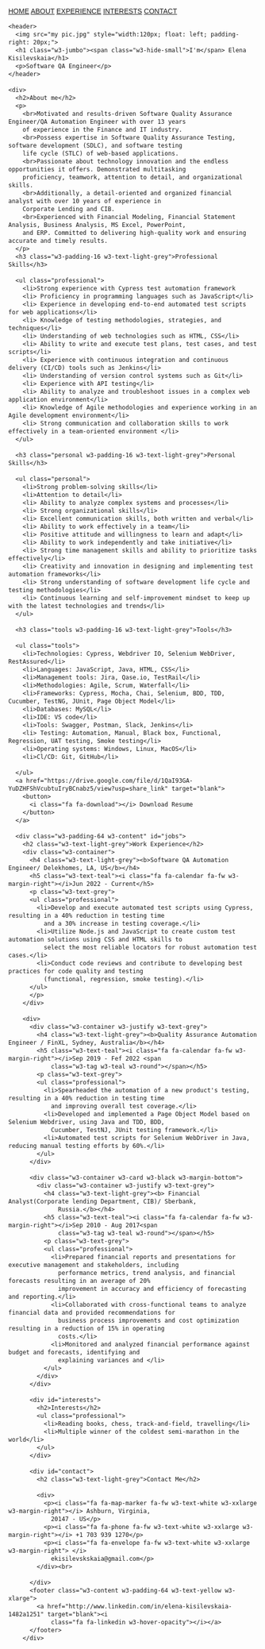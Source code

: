 <!DOCTYPE html>
<html>
<title>Elena Kisilevskaia - RESUME</title>
<meta charset="UTF-8">
<meta name="viewport" content="width=device-width, initial-scale=1">
<link rel="stylesheet" href="https://fonts.googleapis.com/css?family=Montserrat">
<link rel="stylesheet" href="https://cdnjs.cloudflare.com/ajax/libs/font-awesome/4.7.0/css/font-awesome.min.css">
<style>
  body,
  h1,
  h2,
  h3,
  h4,
  h5,
  h6 {
    font-family: "Montserrat", sans-serif
  }

  .w3-row-padding img {
    margin-bottom: 12px
  }

  .w3-sidebar {
    width: 120px;
  }

  #main {
    margin-left: 120px
  }

  @media only screen and (max-width: 600px) {
    #main {
      margin-left: 0
    }
  }

  .navigation {
    display: flex;
    justify-content: space-evenly;
  }

  .navigation a {
    text-decoration: none;
    color: black;
    margin: 20px 0;
  }

  body {
    padding: 0 100px;
    background-color: rgb(232, 172, 172, 0.35);
  }
</style>

<body class="w3-black">

  <div class="navigation">
    <a href="#">HOME</a>
    <a href="#about">ABOUT</a>
    <a href="#jobs">EXPERIENCE</a>
    <a href="#interests">INTERESTS</a>
    <a href="#contact">CONTACT</a>
  </div>
  <div class="w3-padding-large" id="main">

    <header>
      <img src="my pic.jpg" style="width:120px; float: left; padding-right: 20px;">
      <h1 class="w3-jumbo"><span class="w3-hide-small">I'm</span> Elena Kisilevskaia</h1>
      <p>Software QA Engineer</p>
    </header>

    <div>
      <h2>About me</h2>
      <p>
        <br>Motivated and results-driven Software Quality Assurance Engineer/QA Automation Engineer with over 13 years
        of experience in the Finance and IT industry.
        <br>Possess expertise in Software Quality Assurance Testing, software development (SDLC), and software testing
        life cycle (STLC) of web-based applications.
        <br>Passionate about technology innovation and the endless opportunities it offers. Demonstrated multitasking
        proficiency, teamwork, attention to detail, and organizational skills.
        <br>Additionally, a detail-oriented and organized financial analyst with over 10 years of experience in
        Corporate Lending and CIB.
        <br>Experienced with Financial Modeling, Financial Statement Analysis, Business Analysis, MS Excel, PowerPoint,
        and ERP. Committed to delivering high-quality work and ensuring accurate and timely results.
      </p>
      <h3 class="w3-padding-16 w3-text-light-grey">Professional Skills</h3>

      <ul class="professional">
        <li>Strong experience with Cypress test automation framework
        <li> Proficiency in programming languages such as JavaScript</li>
        <li> Experience in developing end-to-end automated test scripts for web applications</li>
        <li> Knowledge of testing methodologies, strategies, and techniques</li>
        <li> Understanding of web technologies such as HTML, CSS</li>
        <li> Ability to write and execute test plans, test cases, and test scripts</li>
        <li> Experience with continuous integration and continuous delivery (CI/CD) tools such as Jenkins</li>
        <li> Understanding of version control systems such as Git</li>
        <li> Experience with API testing</li>
        <li> Ability to analyze and troubleshoot issues in a complex web application environment</li>
        <li> Knowledge of Agile methodologies and experience working in an Agile development environment</li>
        <li> Strong communication and collaboration skills to work effectively in a team-oriented environment </li>
      </ul>

      <h3 class="personal w3-padding-16 w3-text-light-grey">Personal Skills</h3>

      <ul class="personal">
        <li>Strong problem-solving skills</li>
        <li>Attention to detail</li>
        <li> Ability to analyze complex systems and processes</li>
        <li> Strong organizational skills</li>
        <li> Excellent communication skills, both written and verbal</li>
        <li> Ability to work effectively in a team</li>
        <li> Positive attitude and willingness to learn and adapt</li>
        <li> Ability to work independently and take initiative</li>
        <li> Strong time management skills and ability to prioritize tasks effectively</li>
        <li> Creativity and innovation in designing and implementing test automation frameworks</li>
        <li> Strong understanding of software development life cycle and testing methodologies</li>
        <li> Continuous learning and self-improvement mindset to keep up with the latest technologies and trends</li>
      </ul>

      <h3 class="tools w3-padding-16 w3-text-light-grey">Tools</h3>

      <ul class="tools">
        <li>Technologies: Cypress, Webdriver IO, Selenium WebDriver, RestAssured</li>
        <li>Languages: JavaScript, Java, HTML, CSS</li>
        <li>Management tools: Jira, Qase.io, TestRail</li>
        <li>Methodologies: Agile, Scrum, Waterfall</li>
        <li>Frameworks: Cypress, Mocha, Chai, Selenium, BDD, TDD, Cucumber, TestNG, JUnit, Page Object Model</li>
        <li>Databases: MySQL</li>
        <li>IDE: VS code</li>
        <li>Tools: Swagger, Postman, Slack, Jenkins</li>
        <li> Testing: Automation, Manual, Black box, Functional, Regression, UAT testing, Smoke testing</li>
        <li>Operating systems: Windows, Linux, MacOS</li>
        <li>Cl/CD: Git, GitHub</li>

      </ul>
      <a href="https://drive.google.com/file/d/1QaI93GA-YuDZHFShVcubtuIryBCnabz5/view?usp=share_link" target="blank">
        <button>
          <i class="fa fa-download"></i> Download Resume
        </button>
      </a>

      <div class="w3-padding-64 w3-content" id="jobs">
        <h2 class="w3-text-light-grey">Work Experience</h2>
        <div class="w3-container">
          <h4 class="w3-text-light-grey"><b>Software QA Automation Engineer/ Delekhomes, LA, US</b></h4>
          <h5 class="w3-text-teal"><i class="fa fa-calendar fa-fw w3-margin-right"></i>Jun 2022 - Current</h5>
          <p class="w3-text-grey">
          <ul class="professional">
            <li>Develop and execute automated test scripts using Cypress, resulting in a 40% reduction in testing time
              and a 30% increase in testing coverage.</li>
            <li>Utilize Node.js and JavaScript to create custom test automation solutions using CSS and HTML skills to
              select the most reliable locators for robust automation test cases.</li>
            <li>Conduct code reviews and contribute to developing best practices for code quality and testing
              (functional, regression, smoke testing).</li>
          </ul>
          </p>
        </div>

        <div>
          <div class="w3-container w3-justify w3-text-grey">
            <h4 class="w3-text-light-grey"><b>Quality Assurance Automation Engineer / FinXL, Sydney, Australia</b></h4>
            <h5 class="w3-text-teal"><i class="fa fa-calendar fa-fw w3-margin-right"></i>Sep 2019 - Fef 2022 <span
                class="w3-tag w3-teal w3-round"></span></h5>
            <p class="w3-text-grey">
            <ul class="professional">
              <li>Spearheaded the automation of a new product's testing, resulting in a 40% reduction in testing time
                and improving overall test coverage.</li>
              <li>Developed and implemented a Page Object Model based on Selenium Webdriver, using Java and TDD, BDD,
                Cucumber, TestNJ, JUnit testing framework.</li>
              <li>Automated test scripts for Selenium WebDriver in Java, reducing manual testing efforts by 60%.</li>
            </ul>
          </div>

          <div class="w3-container w3-card w3-black w3-margin-bottom">
            <div class="w3-container w3-justify w3-text-grey">
              <h4 class="w3-text-light-grey"><b> Financial Analyst(Corporate lending Department, CIB)/ Sberbank,
                  Russia.</b></h4>
              <h5 class="w3-text-teal"><i class="fa fa-calendar fa-fw w3-margin-right"></i>Sep 2010 - Aug 2017<span
                  class="w3-tag w3-teal w3-round"></span></h5>
              <p class="w3-text-grey">
              <ul class="professional">
                <li>Prepared financial reports and presentations for executive management and stakeholders, including
                  performance metrics, trend analysis, and financial forecasts resulting in an average of 20%
                  improvement in accuracy and efficiency of forecasting and reporting.</li>
                <li>Collaborated with cross-functional teams to analyze financial data and provided recommendations for
                  business process improvements and cost optimization resulting in a reduction of 15% in operating
                  costs.</li>
                <li>Monitored and analyzed financial performance against budget and forecasts, identifying and
                  explaining variances and </li>
              </ul>
            </div>
          </div>

          <div id="interests">
            <h2>Interests</h2>
            <ul class="professional">
              <li>Reading books, chess, track-and-field, travelling</li>
              <li>Multiple winner of the coldest semi-marathon in the world</li>
            </ul>
          </div>

          <div id="contact">
            <h2 class="w3-text-light-grey">Contact Me</h2>

            <div>
              <p><i class="fa fa-map-marker fa-fw w3-text-white w3-xxlarge w3-margin-right"></i> Ashburn, Virginia,
                20147 - US</p>
              <p><i class="fa fa-phone fa-fw w3-text-white w3-xxlarge w3-margin-right"></i> +1 703 939 1270</p>
              <p><i class="fa fa-envelope fa-fw w3-text-white w3-xxlarge w3-margin-right"> </i>
                ekisilevskskaia@gmail.com</p>
            </div><br>

          </div>
          <footer class="w3-content w3-padding-64 w3-text-yellow w3-xlarge">
            <a href="http://www.linkedin.com/in/elena-kisilevskaia-1482a1251" target="blank"><i
                class="fa fa-linkedin w3-hover-opacity"></i></a>
          </footer>
        </div>

</body>

</html>
